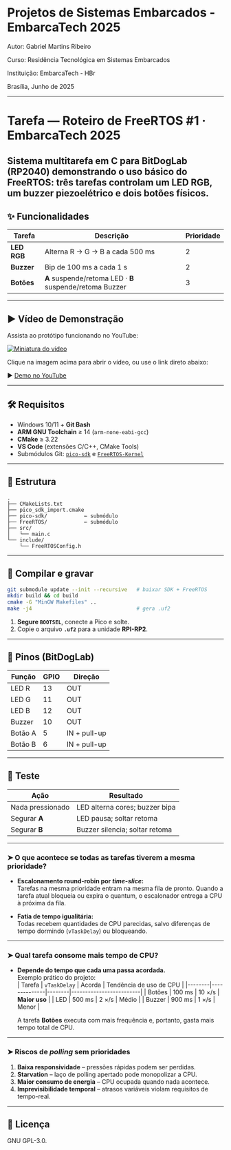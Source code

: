 
# Projetos de Sistemas Embarcados - EmbarcaTech 2025

Autor: Gabriel Martins Ribeiro

Curso: Residência Tecnológica em Sistemas Embarcados

Instituição: EmbarcaTech - HBr

Brasília, Junho de 2025

---

# Tarefa — Roteiro de FreeRTOS #1 · EmbarcaTech 2025  
Sistema multitarefa em C para **BitDogLab (RP2040)** demonstrando o uso básico do **FreeRTOS**: três tarefas controlam um LED RGB, um buzzer piezoelétrico e dois botões físicos.
---

## ✨ Funcionalidades

| Tarefa      | Descrição                                                    | Prioridade |
|-------------|--------------------------------------------------------------|------------|
| **LED RGB** | Alterna R → G → B a cada 500 ms                              | 2 |
| **Buzzer**  | Bip de 100 ms a cada 1 s                                     | 2 |
| **Botões**  | **A** suspende/retoma LED · **B** suspende/retoma Buzzer     | 3 |

---
## ▶️ Vídeo de Demonstração

Assista ao protótipo funcionando no YouTube:

[![Miniatura do vídeo](https://img.youtube.com/vi/WDi8M1ywuHg/0.jpg)](https://youtube.com/shorts/WDi8M1ywuHg)

Clique na imagem acima para abrir o vídeo, ou use o link direto abaixo:

▶️ [Demo no YouTube](https://youtube.com/shorts/WDi8M1ywuHg)

---

## 🛠️ Requisitos

* Windows 10/11 + **Git Bash**
* **ARM GNU Toolchain** ≥ 14 (`arm-none-eabi-gcc`)
* **CMake** ≥ 3.22
* **VS Code** (extensões C/C++, CMake Tools)
* Submódulos Git: [`pico-sdk`](https://github.com/raspberrypi/pico-sdk) e [`FreeRTOS-Kernel`](https://github.com/FreeRTOS/FreeRTOS-Kernel)

---

## 📁 Estrutura
````text
.
├── CMakeLists.txt
├── pico_sdk_import.cmake
├── pico-sdk/            ← submódulo
├── FreeRTOS/            ← submódulo
├── src/
│   └── main.c
└── include/
    └── FreeRTOSConfig.h
````


---

## 🚀 Compilar e gravar

```bash
git submodule update --init --recursive   # baixar SDK + FreeRTOS
mkdir build && cd build
cmake -G "MinGW Makefiles" ..
make -j4                                  # gera .uf2
```
1. **Segure `BOOTSEL`**, conecte a Pico e solte.  
2. Copie o arquivo **`.uf2`** para a unidade **RPI-RP2**.
---
## 📌 Pinos (BitDogLab)

| Função   | GPIO | Direção      |
|----------|------|--------------|
| LED R    | 13   | OUT          |
| LED G    | 11   | OUT          |
| LED B    | 12   | OUT          |
| Buzzer   | 10   | OUT          |
| Botão A  | 5    | IN + pull-up |
| Botão B  | 6    | IN + pull-up |
---
## 🧪 Teste

| Ação              | Resultado                          |
|-------------------|------------------------------------|
| Nada pressionado  | LED alterna cores; buzzer bipa     |
| Segurar **A**     | LED pausa; soltar retoma           |
| Segurar **B**     | Buzzer silencia; soltar retoma     |

---
### ➤ O que acontece se todas as tarefas tiverem a mesma prioridade?

* **Escalonamento round-robin por _time-slice_:**  
  Tarefas na mesma prioridade entram na mesma fila de pronto. Quando a tarefa atual bloqueia ou expira o quantum, o escalonador entrega a CPU à próxima da fila.

* **Fatia de tempo igualitária:**  
  Todas recebem quantidades de CPU parecidas, salvo diferenças de tempo dormindo (`vTaskDelay`) ou bloqueando.

---

### ➤ Qual tarefa consome mais tempo de CPU?

* **Depende do tempo que cada uma passa acordada.**  
  Exemplo prático do projeto:  
  | Tarefa | `vTaskDelay` | Acorda | Tendência de uso de CPU |
  |--------|--------------|--------|-------------------------|
  | Botões | 100 ms       | 10 ×/s | **Maior uso** |
  | LED    | 500 ms       | 2 ×/s  | Médio |
  | Buzzer | 900 ms       | 1 ×/s  | Menor |

  A tarefa **Botões** executa com mais frequência e, portanto, gasta mais tempo total de CPU.

---

### ➤ Riscos de _polling_ sem prioridades

1. **Baixa responsividade** – pressões rápidas podem ser perdidas.  
2. **Starvation** – laço de polling apertado pode monopolizar a CPU.  
3. **Maior consumo de energia** – CPU ocupada quando nada acontece.  
4. **Imprevisibilidade temporal** – atrasos variáveis violam requisitos de tempo-real.


---
## 📜 Licença
GNU GPL-3.0.


